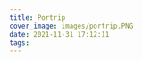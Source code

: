 ```yaml
---
title: Portrip
cover_image: images/portrip.PNG
date: 2021-11-31 17:12:11
tags:
---
```


<p style="text-align: center;">
<img alt="" src="https://s2.loli.net/2022/01/16/Vbxht6AcpKGZ19g.png" /></p>

<p style="text-align: center;">
<img alt="" src="https://s2.loli.net/2022/01/16/3RziXsp9dlgExVh.png"/></p>

<p style="text-align: center;">
<img alt="" src="https://s2.loli.net/2022/01/16/DAOHUtfxokB1Sij.png" /></p>

<p style="text-align: center;">
<img alt="" src="https://s2.loli.net/2022/01/16/TFWC4kIa5lnbsfp.png"  /></p>

<p style="text-align: center;">
<img alt="" src="https://s2.loli.net/2022/01/16/m7frLRvJgxnUP8F.png" /></p>

<p style="text-align: center;">
<img alt="" src="https://s2.loli.net/2022/01/16/5KG7OVedDxZaRUY.png" /></p>



